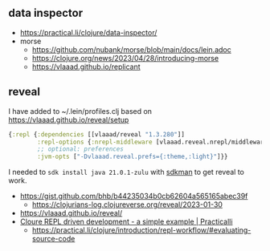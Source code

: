## data inspector

- https://practical.li/clojure/data-inspector/
- morse
  - https://github.com/nubank/morse/blob/main/docs/lein.adoc
  - https://clojure.org/news/2023/04/28/introducing-morse
  - https://vlaaad.github.io/replicant

## reveal

I have added to ~/.lein/profiles.clj based on https://vlaaad.github.io/reveal/setup

```clojure
{:repl {:dependencies [[vlaaad/reveal "1.3.280"]]
        :repl-options {:nrepl-middleware [vlaaad.reveal.nrepl/middleware]}
        ;; optional: preferences
        :jvm-opts ["-Dvlaaad.reveal.prefs={:theme,:light}"]}}
```

I needed to `sdk install java 21.0.1-zulu` with [sdkman](/src/languages/java/sdkman.md) to get reveal to work.

- https://gist.github.com/bhb/b44235034b0cb62604a565165abec39f
  - https://clojurians-log.clojureverse.org/reveal/2023-01-30
- https://vlaaad.github.io/reveal/
- [Cloure REPL driven development - a simple example | Practicalli](https://youtu.be/rQ802kSaip4)
  - https://practical.li/clojure/introduction/repl-workflow/#evaluating-source-code
